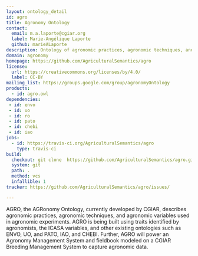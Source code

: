 ```yaml
---
layout: ontology_detail
id: agro
title: Agronomy Ontology
contact:
  email: m.a.laporte@cgiar.org
  label: Marie-Angélique Laporte
  github: marieALaporte
description: Ontology of agronomic practices, agronomic techniques, and agronomic variables used in agronomic experiments
domain: agronomy
homepage: https://github.com/AgriculturalSemantics/agro
license:
  url: https://creativecommons.org/licenses/by/4.0/
  label: CC-BY
mailing_list: https://groups.google.com/group/agronomyOntology
products:
  - id: agro.owl
dependencies:
 - id: envo
 - id: uo
 - id: ro
 - id: pato
 - id: chebi
 - id: iao
jobs:
  - id: https://travis-ci.org/AgriculturalSemantics/agro
    type: travis-ci
build:
  checkout: git clone  https://github.com/AgriculturalSemantics/agro.git
  system: git
  path: .
  method: vcs
  infallible: 1
tracker: https://github.com/AgriculturalSemantics/agro/issues/

---
```


AGRO, the AGRonomy Ontology, currently developed by CGIAR, describes agronomic practices, agronomic techniques, and agronomic variables used in agronomic experiments. AGRO is being built using traits identified by agronomists, the ICASA variables, and other existing ontologies such as ENVO, UO, and PATO, IAO, and CHEBI. Further, AGRO will power an Agronomy Management System and fieldbook modeled on a CGIAR Breeding Management System to capture agronomic data. 

